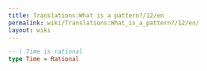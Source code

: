 ```yaml
---
title: Translations:What is a pattern?/12/en
permalink: wiki/Translations:What_is_a_pattern?/12/en/
layout: wiki
---
```


``` Haskell
-- | Time is rational
type Time = Rational
```
